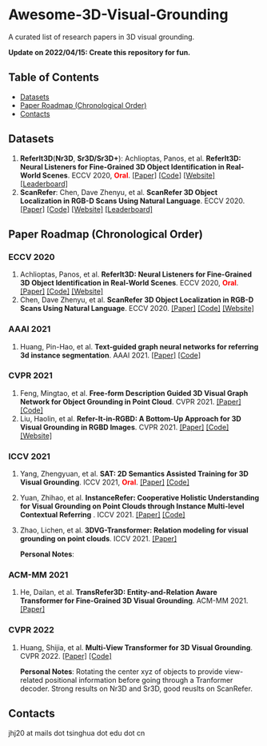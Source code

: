 # Awesome-3D-Visual-Grounding

A curated list of research papers in 3D visual grounding. 

**Update on 2022/04/15: Create this repository for fun.**

## Table of Contents

- [Datasets](#datasets)
- [Paper Roadmap (Chronological Order)](#paper-roadmap-chronological-order)
- [Contacts](#contacts)


<!-- 1. First Author. **Paper Name**. Conf. [[Paper]]() [[Code]]() [[Website]]() -->


## Datasets
1. **ReferIt3D**(**Nr3D**, **Sr3D/Sr3D+**): Achlioptas, Panos, et al. **ReferIt3D: Neural Listeners for Fine-Grained 3D Object Identification in Real-World Scenes**. ECCV 2020, <font color=Red>**Oral**</font>. [[Paper]](https://www.ecva.net/papers/eccv_2020/papers_ECCV/papers/123460409.pdf) [[Code]](https://github.com/referit3d/referit3d) [[Website]](https://referit3d.github.io/) [[Leaderboard]](https://referit3d.github.io/benchmarks.html)
1. **ScanRefer**: Chen, Dave Zhenyu, et al. **ScanRefer 3D Object Localization in RGB-D Scans Using Natural Language**. ECCV 2020. [[Paper]](https://arxiv.org/abs/1912.08830) [[Code]](https://github.com/daveredrum/ScanRefer) [[Website]](https://daveredrum.github.io/ScanRefer/) [[Leaderboard]](http://kaldir.vc.in.tum.de/scanrefer_benchmark/)

## Paper Roadmap (Chronological Order)
### ECCV 2020
1. Achlioptas, Panos, et al. **ReferIt3D: Neural Listeners for Fine-Grained 3D Object Identification in Real-World Scenes**. ECCV 2020, <font color=Red>**Oral**</font>. [[Paper]](https://www.ecva.net/papers/eccv_2020/papers_ECCV/papers/123460409.pdf) [[Code]](https://github.com/referit3d/referit3d) [[Website]](https://referit3d.github.io/)
1. Chen, Dave Zhenyu, et al. **ScanRefer 3D Object Localization in RGB-D Scans Using Natural Language**. ECCV 2020. [[Paper]](https://arxiv.org/abs/1912.08830) [[Code]](https://github.com/daveredrum/ScanRefer) [[Website]](https://daveredrum.github.io/ScanRefer/)

### AAAI 2021
1. Huang, Pin-Hao, et al. **Text-guided graph neural networks for referring 3d instance segmentation**. AAAI 2021. [[Paper]](https://ojs.aaai.org/index.php/AAAI/article/view/16253) [[Code]](https://github.com/hanhung/TGNN)

### CVPR 2021
1. Feng, Mingtao, et al. **Free-form Description Guided 3D Visual Graph Network for Object Grounding in Point Cloud**. CVPR 2021. [[Paper]](https://arxiv.org/abs/2103.16381) [[Code]](https://github.com/PNXD/FFL-3DOG)
1. Liu, Haolin, et al. **Refer-It-in-RGBD: A Bottom-Up Approach for 3D Visual Grounding in RGBD Images**. CVPR 2021. [[Paper]](https://arxiv.org/abs/2103.07894) [[Code]](https://github.com/UncleMEDM/Refer-it-in-RGBD) [[Website]](https://unclemedm.github.io/Refer-it-in-RGBD/)

### ICCV 2021
1. Yang, Zhengyuan, et al. **SAT: 2D Semantics Assisted Training for 3D Visual Grounding**. ICCV 2021, <font color=Red>**Oral**</font>. [[Paper]](https://arxiv.org/abs/2105.11450) [[Code]](https://github.com/zyang-ur/SAT)
1. Yuan, Zhihao, et al. **InstanceRefer: Cooperative Holistic Understanding for Visual Grounding on Point Clouds through Instance Multi-level Contextual Referring** . ICCV 2021. [[Paper]](https://arxiv.org/abs/2103.01128) [[Code]](https://github.com/CurryYuan/InstanceRefer)
1. Zhao, Lichen, et al. **3DVG-Transformer: Relation modeling for visual grounding on point clouds**. ICCV 2021. [[Paper]](https://openaccess.thecvf.com/content/ICCV2021/papers/Zhao_3DVG-Transformer_Relation_Modeling_for_Visual_Grounding_on_Point_Clouds_ICCV_2021_paper.pdf)

    **Personal Notes**: 

### ACM-MM 2021
1. He, Dailan, et al. **TransRefer3D: Entity-and-Relation Aware Transformer for Fine-Grained 3D Visual Grounding**. ACM-MM 2021. [[Paper]](https://arxiv.org/abs/2108.02388)

### CVPR 2022
1. Huang, Shijia, et al. **Multi-View Transformer for 3D Visual Grounding**. CVPR 2022. [[Paper]](https://arxiv.org/abs/2204.02174) [[Code]](https://github.com/sega-hsj/MVT-3DVG)

    **Personal Notes**: Rotating the center xyz of objects to provide view-related positional information before going through a Tranformer decoder. Strong results on Nr3D and Sr3D, good reuslts on ScanRefer.

## Contacts
jhj20 at mails dot tsinghua dot edu dot cn
